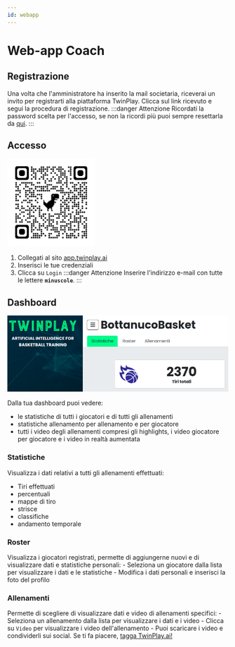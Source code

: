 ```yaml
---
id: webapp
---
```


# Web-app Coach

## Registrazione
Una volta che l'amministratore ha inserito la mail societaria, riceverai un invito per registrarti alla piattaforma TwinPlay.
Clicca sul link ricevuto e segui la procedura di registrazione.
:::danger Attenzione 
Ricordati la password scelta per l'accesso, se non la ricordi più puoi sempre resettarla da [qui](https://app.twinplay.ai/accounts/password_reset/).
:::

## Accesso

<img src="/img/qrcode_app.twinplay.ai.png" alt="qr_wifi" width="200" />

1. Collegati al sito <a href="https://app.twinplay.ai" target="_blank">app.twinplay.ai</a>
2. Inserisci le tue credenziali
3. Clicca su `Login`
:::danger Attenzione
Inserire l'indirizzo e-mail con tutte le lettere **`minuscole`**.
:::

## Dashboard

![webapp-coach](/img/webapp-coach.png)

Dalla tua dashboard puoi vedere:
- le statistiche di tutti i giocatori e di tutti gli allenamenti
- statistiche allenamento per allenamento e per giocatore
- tutti i video degli allenamenti compresi gli highlights, i video giocatore per giocatore e i video in realtà aumentata


### Statistiche

Visualizza i dati relativi a tutti gli allenamenti effettuati:

- Tiri effettuati
- percentuali
- mappe di tiro
- strisce
- classifiche
- andamento temporale

### Roster

Visualizza i giocatori registrati, permette di aggiungerne nuovi e di visualizzare dati e statistiche personali:
    - Seleziona un giocatore dalla lista per visualizzare i dati e le statistiche
    - Modifica i dati personali e inserisci la foto del profilo

### Allenamenti

Permette di scegliere di visualizzare dati e video di allenamenti specifici:
    - Seleziona un allenamento dalla lista per visualizzare i dati e i video
    - Clicca su `Video` per visualizzare i video dell'allenamento
    - Puoi scaricare i video e condividerli sui social. Se ti fa piacere, <ins>tagga TwinPlay.ai!</ins>
